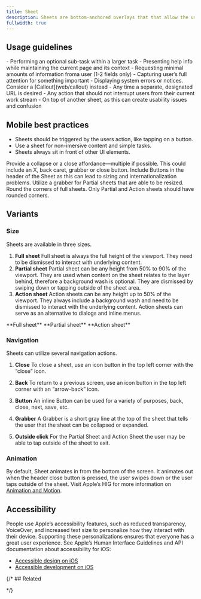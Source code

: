 ```yaml
---
title: Sheet
description: Sheets are bottom-anchored overlays that that allow the user to easily return to the previous screen. They are meant for temporary focused tasks. Sheets are the mobile equivalent of the modal or overlay on web.
fullwidth: true
---
```


<ImgContainer src="https://i.pinimg.com/originals/51/37/d2/5137d238a2fa8d2ff93668d87860e667.png" />

## Usage guidelines

<TwoCol>
  <Group>
    <Do title="When to use" />
      - Performing an optional sub-task within a larger task
      - Presenting help info while maintaining the current page and its context
      - Requesting minimal amounts of information froma user (1-2 fields only)
      - Capturing user’s full attention for something important
  </Group>
  <Group>
    <Dont title="When not to use" />
      - Displaying system errors or notices. Consider a [Callout](web/callout) instead
      - Any time a separate, designated URL is desired
      - Any action that should not interrupt users from their current work stream
      - On top of another sheet, as this can create usability issues and confusion
  </Group>
</TwoCol>

## Mobile best practices

- Sheets should be triggered by the users action, like tapping on a button.
- Use a sheet for non-imersive content and simple tasks.
- Sheets always sit in front of other UI elements.

<TwoCol>
  <Group>
    <ImgContainer src="https://i.pinimg.com/originals/12/8c/2d/128c2d8557950e5beeb85dddb1f58d04.png" alt="a partial sheet with a close button and a grabber to allow for multiple ways to close and collapse"/>
    <Do title="Do" />
    Provide a collapse or a close affordance&#151;multiple if possible. This could include an X, back caret, grabber or close button. 
  </Group>
  <Group>
    <ImgContainer src="https://i.pinimg.com/originals/6a/d3/49/6ad3491d1618960d094d41c733b00e8e.png" alt="a partial sheet with a button in the top right corner of the header"/>
    <Dont title="Don't" />
    Include Buttons in the header of the Sheet as this can lead to sizing and internationalization problems. 
  </Group>
</TwoCol>

<TwoCol>
  <Group>
    <ImgContainer src="https://i.pinimg.com/originals/16/65/43/16654315cb922e2fc51f6cd60b2d86c7.png" alt="a partial sheet with a grabber to help resize"/>
    <Do title="Do" />Utilize a grabber for Partial sheets that are able to be resized.
  </Group>
  <Group>
    <ImgContainer src="https://i.pinimg.com/originals/34/7c/0a/347c0a68fa3548b73f01af4a67fe914d.png" alt="a full sheet with rounded corners"/>
    <Dont title="Don't" />
    Round the corners of full sheets. Only Partial and Action sheets should have rounded corners.
  </Group>
</TwoCol>

## Variants

### Size

Sheets are available in three sizes.

1. **Full sheet**
   Full sheet is always the full height of the viewport. They need to be dismissed to interact with underlying content.
2. **Partial sheet**
   Partial sheet can be any height from 50% to 90% of the viewport. They are used when content on the sheet relates to the layer behind, therefore a background wash is optional. They are dismissed by swiping down or tapping outside of the sheet area.
3. **Action sheet**
   Action sheets can be any height up to 50% of the viewport. They always include a background wash and need to be dismissed to interact with the underlying content. Action sheets can serve as an alternative to dialogs and inline menus.

<ThreeCol>
<Group>
<ImgContainer src="https://i.pinimg.com/originals/f4/dc/73/f4dc732c95493aa96a1ca09a2bd6c66d.png" />
**Full sheet**
</Group>

<Group>
<ImgContainer src="https://i.pinimg.com/originals/ce/d7/9a/ced79ab112a1934d569b535de3bd6b67.png" />
**Partial sheet**
</Group>

<Group>
<ImgContainer src="https://i.pinimg.com/originals/21/c9/2c/21c92cd25b3df51249216404a64c16bd.png" />
**Action sheet**
</Group>
</ThreeCol>

### Navigation

Sheets can utilize several navigation actions.

1. **Close**
   To close a sheet, use an icon button in the top left corner with the “close” icon.
2. **Back**
   To return to a previous screen, use an icon button in the top left corner with an “arrow-back” icon.

3. **Button**
   An inline Button can be used for a variety of purposes, back, close, next, save, etc.

4. **Grabber**
   A Grabber is a short gray line at the top of the sheet that tells the user that the sheet can be collapsed or expanded.
5. **Outside click**
   For the Partial Sheet and Action Sheet the user may be able to tap outside of the sheet to exit.

### Animation

By default, Sheet animates in from the bottom of the screen. It animates out when the header close button is pressed, the user swipes down or the user taps outside of the sheet. Visit Apple’s HIG for more information on [Animation and Motion](https://developer.apple.com/design/human-interface-guidelines/foundations/motion/).

## Accessibility

People use Apple’s accessibility features, such as reduced transparency, VoiceOver, and increased text size to personalize how they interact with their device. Supporting these personalizations ensures that everyone has a great user experience. See Apple’s Human Interface Guidelines and API documentation about accessibility for iOS:

- [Accessible design on iOS](https://developer.apple.com/design/human-interface-guidelines/foundations/accessibility/)
- [Accessible development on iOS](https://developer.apple.com/accessibility/)

{/* ## Related
 <ThreeCol>

<IllustrationCard
              title="Modal"
              description="A Modal displays content that requires user interaction."
              color="green-matchacado-50"
              image="avatar-group"
            />

<IllustrationCard
              title="Sheet"
              description="Sheets are surfaces that allow users to view optional information or complete sub-tasks in a workflow while keeping the context of the current page."
              color="green-matchacado-50"
              image="avatar-group"
            />
</ThreeCol> */}
